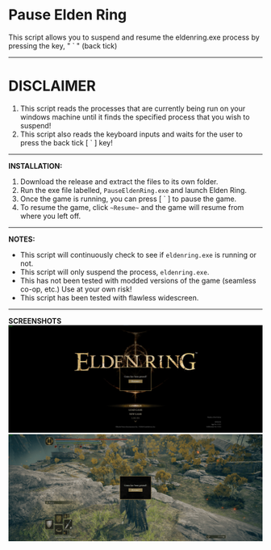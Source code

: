 # Pause Elden Ring

This script allows you to suspend and resume the eldenring.exe process by pressing the key, " ` " (back tick)

---
# DISCLAIMER
1. This script reads the processes that are currently being run on your windows machine until it finds the specified process that you wish to suspend!
2. This script also reads the keyboard inputs and waits for the user to press the back tick [  `  ] key!
---
**INSTALLATION:**
1. Download the release and extract the files to its own folder.
2. Run the exe file labelled, `PauseEldenRing.exe` and launch Elden Ring.
3. Once the game is running, you can press [  `  ] to pause the game.
4. To resume the game, click `~Resume~` and the game will resume from where you left off.
---
**NOTES:**
- This script will continuously check to see if `eldenring.exe` is running or not.
- This script will only suspend the process, `eldenring.exe`.
- This has not been tested with modded versions of the game (seamless co-op, etc.) Use at your own risk!
- This script has been tested with flawless widescreen.
---
**SCREENSHOTS**
![image](https://raw.githubusercontent.com/Malik-A-99/PauseEldenRing/main/preview.png)
![image](https://raw.githubusercontent.com/Malik-A-99/PauseEldenRing/main/Screenshot.png)
